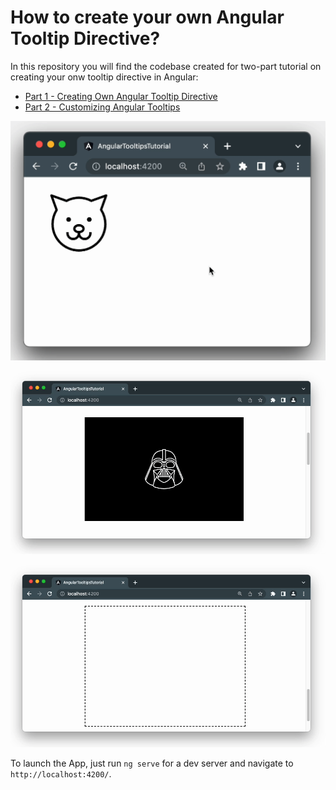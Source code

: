 # How to create your own Angular Tooltip Directive?

In this repository you will find the codebase created for two-part tutorial on creating your onw tooltip directive in Angular:
* [Part 1 - Creating Own Angular Tooltip Directive](https://accesto.com/blog/how-to-create-angular-tooltip-directive/)
* [Part 2 - Customizing Angular Tooltips](https://accesto.com/blog/angular-tooltip-directive-part-2/)

![Angular Tooltip Example](/tooltip-final.gif)

![Angular Tooltip Example - dark mode](/dark-side.gif)

![Angular Tooltip Example - dynamic tooltips](/canvas.gif)

To launch the App, just run `ng serve` for a dev server and navigate to `http://localhost:4200/`.

